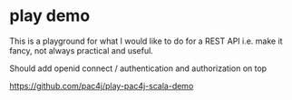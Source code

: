 # play demo

This is a playground for what I would like to do for a REST API i.e. make it fancy, not always practical and useful.

Should add openid connect / authentication and authorization on top

https://github.com/pac4j/play-pac4j-scala-demo